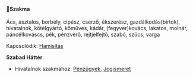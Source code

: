 #### 🔵Szakma

Ács, asztalos, borbély, cipész, cserző, ékszerész, gazdálkodás(birtok), hivatalnok, kötélgyártó, kőműves, kádár, (fegyver)kovács, lakatos, molnár, páncélkováscs, pék, pénzverő, rejtjelfejtő, szabó, szűcs, varga

Kapcsolódik: [Hamisítás](../fortelyok.altalanos/hamisitas.md)

**Szabad Háttér**:
- Hivatalnok szakmához: [Pénzügyek](../hatterek.szabad/penzugyek.md), [Jogismeret](../hatterek.szabad/jogismeret.md)
